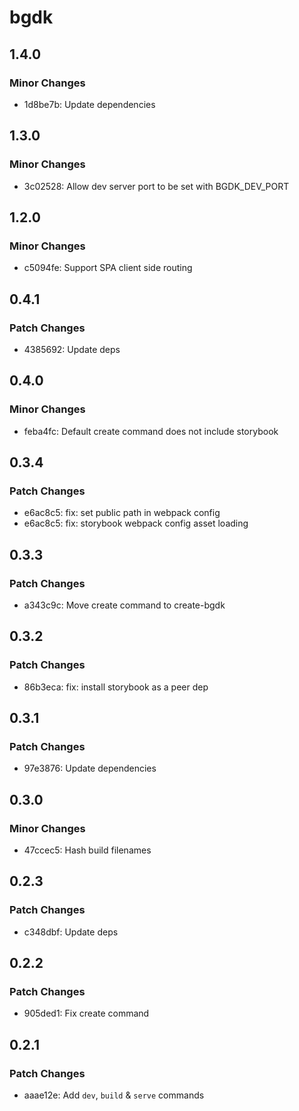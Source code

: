 # bgdk

## 1.4.0

### Minor Changes

- 1d8be7b: Update dependencies

## 1.3.0

### Minor Changes

- 3c02528: Allow dev server port to be set with BGDK_DEV_PORT

## 1.2.0

### Minor Changes

- c5094fe: Support SPA client side routing

## 0.4.1

### Patch Changes

- 4385692: Update deps

## 0.4.0

### Minor Changes

- feba4fc: Default create command does not include storybook

## 0.3.4

### Patch Changes

- e6ac8c5: fix: set public path in webpack config
- e6ac8c5: fix: storybook webpack config asset loading

## 0.3.3

### Patch Changes

- a343c9c: Move create command to create-bgdk

## 0.3.2

### Patch Changes

- 86b3eca: fix: install storybook as a peer dep

## 0.3.1

### Patch Changes

- 97e3876: Update dependencies

## 0.3.0

### Minor Changes

- 47ccec5: Hash build filenames

## 0.2.3

### Patch Changes

- c348dbf: Update deps

## 0.2.2

### Patch Changes

- 905ded1: Fix create command

## 0.2.1

### Patch Changes

- aaae12e: Add `dev`, `build` & `serve` commands
